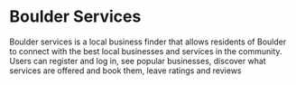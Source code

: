 # Boulder Services

Boulder services is a local business finder that allows residents of Boulder to connect with the best local businesses and services in the community. Users can register and log in, see popular businesses, discover what services are offered and book them, leave ratings and reviews 
